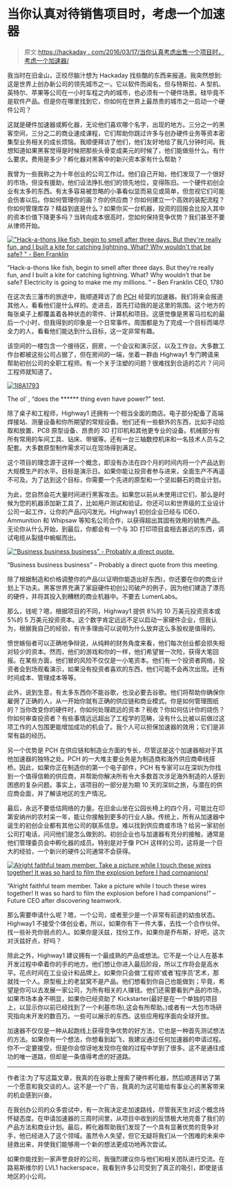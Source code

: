 # 当你认真对待销售项目时，考虑一个加速器

> 原文:[https://hackaday . com/2016/03/17/当你认真考虑出售一个项目时，考虑一个加速器/](https://hackaday.com/2016/03/17/when-you-get-serious-about-selling-a-project-consider-an-accelerator/)

我当时在旧金山，正绞尽脑汁想为 Hackaday 找些酷的东西来报道。我突然想到:这是世界上创办新公司的领先城市之一。它以软件而闻名，但与特斯拉、A 型机、英特尔、苹果等公司在一小时车程之内的城市，也必须有一个硬件场景。硅毕竟不是软件产品。但是你在哪里找到它，你如何在世界上最昂贵的城市之一启动一个硬件公司？

这就是硬件加速器或孵化器，无论他们喜欢哪个名字，出现的地方。三分之一的黑客空间，三分之二的商业速成课程，它们帮助你跳过许多与创办硬件业务等资本密集型业务相关的成长烦恼。我顺便拜访了他们，他们友好地给了我几分钟时间。我想知道如果黑客觉得是时候把那些头骨变成美元的时候了，他们能做些什么。有什么要求。费用是多少？孵化器对黑客中的新兴资本家有什么帮助？

我曾为一些我称之为十年创业的公司工作过。他们自己开始，他们发现了一个很好的市场，但没有援助，他们设法挣扎他们的领先地位，变得陈旧。一个硬件初创企业有太多的东西。有太多容易被忽略的小事看似显而易见或简单，但忽视它们可能会伤害以后。你如何管理你的画？你的供应商？你如何建立一个高效的装配流程？你如何管理库存？精益到底是什么？如果你买一台机器，投资的回报会比投入其中的资本价值下降更多吗？当转向成本很高时，您如何保持竞争优势？我们甚至不要从律师开始。

[!["Hack-a-thons like fish, begin to smell after three days. But they're really fun, and I built a kite for catching lightning. What? Why wouldn't that be safe? " - Ben Franklin](../Images/a06f806b3012ac42925124f1a4f7fd4c.png)](https://hackaday.com/wp-content/uploads/2016/03/2-photo-credit-cliff-englert-1.jpg)

“Hack-a-thons like fish, begin to smell after three days. But they’re really fun, and I built a kite for catching lightning. What? Why wouldn’t that be safe? Electricity is going to make me my millions. ” – Ben Franklin CEO, 1780

在这次去三藩市的旅途中，我顺道拜访了由 [PCH](http://hackaday.com/2015/06/17/rise-of-hardware-a-pch-hackathon/) 经营的加速器。我们将来会报道其他人，看看他们是什么样的。走进去，首先打动我的是这里的氛围。这个地方的每张桌子上都覆盖着各种状态的零件、计算机和项目。这感觉像是黑客马拉松的最后一个小时，但我得到的印象是一个日常事件。周围都是为了完成一个目标而竭尽全力的人，看看他们能达到什么目标，这一定非常有趣。

该空间的一楼包含一个接待区，厨房，一个会议和演示区，以及工作台。大多数工作台都被这些公司占据了，但在房间的一端，坐着一群由 Highway1 专门聘请来帮助初创公司的全职工程师。有一个关于注塑的问题？很难找到合适的芯片？问问工程师就知道了。

[![1I8A1793](../Images/fe9f606e4165fa65b10e4cf26fb3f080.png)](https://hackaday.com/wp-content/uploads/2016/03/1i8a1793.jpg)

The ol’ , “does the ****** thing even have power?” test.

除了桌子和工程师，Highway1 还拥有一个相当全面的商店。电子部分配备了高端焊接站、测量设备和你所期望的常规设备。他们还有一些额外的东西，比如手动拾取和放置、PCB 原型设备、昂贵的 3D 打印机和其他更专业的设备。机械部分有所有常用的车间工具、钻床、带锯等。还有一台三轴数控机床和一名技术人员与之配套。大多数原型制作需求可以在现场得到满足。

这个项目的理念源于这样一个概念，即没有办法在四个月的时间内将一个产品达到大规模生产的水平。目标是演示日。如果你能让投资者参与进来，全面生产不再遥不可及。为了达到这个目标，你需要一个先进的原型和一个坚如磐石的商业计划。

为此，您自然会花大量时间进行黑客攻击。如果您以前从未使用过它们，那么是时候为您的机器添加新工具了，比如用户测试和验证。你还可以和世界级的工业设计公司一起工作，让你的产品闪闪发光。Highway1 初创企业已经与 IDEO、Ammunition 和 Whipsaw 等知名公司合作，以获得超出其固有效用的销售产品。无论你从什么开始，到最后，你都会有一个与 3D 打印项目盒相去甚远的东西，调试电缆从裂缝中蜿蜒而出。

[!["Business business business" - Probably a direct quote.](../Images/357aa318b6d912f288a8b52e1aef826d.png)](https://hackaday.com/wp-content/uploads/2016/03/2.jpg)

“Business business business” – Probably a direct quote from this meeting.

除了根据制造和价格调整你的产品(以证明你能造出好东西)，你还要在你的商业计划上下功夫。黑客世界充满了家庭硬件初创公司破产的例子，因为他们建造了漂亮的硬件，并将其投入到糟糕的商业机器中。不要去 LumenLabs。

那么，钱呢？嗯，根据项目的不同，Highway1 提供 8%的 10 万美元投资资本或 5%的 5 万美元投资资本。这个数字肯定远远不足以启动一家硬件企业，但我认为，根据我自己的经验，有许多理由可以说明为什么放弃这么多股权是值得的。

愤世嫉俗者可以正确地争辩说，从纯粹的财务角度来看，他们每次创业都会损失相对较少的资本。然而，他们的游戏和你的一样，他们希望冒一次险，获得大笔回报。在某些方面，他们冒的风险不仅仅是一小笔资本。他们有一个投资者网络，投资者会到场观看演示，如果没有投资者喜欢的东西，他们可能不会再次出现。还有时间成本、管理成本等等。

此外，说到生意，有太多东西你不能谷歌，也没必要去谷歌。他们将帮助你确保你雇佣了正确的人，从一开始你就有正确的供应链和商业模式。你是如何管理图纸的？当你改变你的硬件时，你如何处理疏远的资本？税收？你如何估计你的烧伤？你如何审查投资者？有些事情远远超出了工程学的范畴，没有什么比被以前做过这项工作的人包围更能增加成功的机会了。我个人可以担保加速器的效用；它们是非常有益的经历。

另一个优势是 PCH 在供应链和制造业方面的专长，尽管这是这个加速器相对于其他加速器的独特之处。PCH 的一大堆主要业务是为制造商和海外供应商牵线搭桥。因此，如果你正在制造你的第一个电子部件，PCH 有专家可以在深圳为你找到一个值得信赖的供应商，并帮助你解决所有令大多数首次涉足海外制造的人感到困惑的复杂问题。事实上，该项目的一部分是为期 10 天的深圳之旅，与潜在的供应商会面，并了解该地区的生产情况。

最后，永远不要低估网络的力量。在旧金山坐在公园长椅上的四个月，可能比在印第安纳州的农村呆一年，能让你接触到更多的行业人脉。传统上，所有从加速器中诞生的初创企业都有其他公司的联系信息。难以找到供应商或市场？给另一家初创公司打电话，问问他们是怎么做到的。初创企业也与加速器有充分的接触，通常是他们管理委员会中孵化器的成员。特别是对于像 PCH 这样的公司，这将是一个巨大的经验，一个新兴的硬件公司通常不会获得。

[![Alright faithful team member. Take a picture while I touch these wires together! It was so hard to film the explosion before I had companions!](../Images/9ad52e40878fe3005483125b4c56a9b8.png)](https://hackaday.com/wp-content/uploads/2016/03/4.jpg)

“Alright faithful team member. Take a picture while I touch these wires together! It was so hard to film the explosion before I had companions!” – Future CEO after discovering teamwork.

那么需要申请什么呢？嗯，一个公司，或者至少是一个非常有前途的幼虫状态。Highway1 不接受个体创业者。所以，如果你有下一件大事，去找一个合作伙伴。找一些补充你弱点的人。如果你是沃兹，找份工作。如果你是乔布斯，好吧，这次对沃兹好点，好吗？

除此之外，Highway1 建议拥有一个最成熟的产品或想法。它不是一个让人在基本开发过程中牵着你的手的地方。他们想让你进入最后阶段，所以工作将会是高水平。花点时间在工业设计和品牌上。如果你只会做‘工程师’或者‘程序员’艺术，那就找一个人。原型板上的老鼠窝不是产品。他们想看到你自己也能做到；毕竟，希望是你可以去发展一家公司，为所有相关的人赚钱。他们还需要看到产品的市场，如果市场本身不明显，如果你已经资助了 Kickstarter(最好是在一个单独的项目上，以显示你以前已经找到了一个利基市场),这会有所帮助。)或者有一大包市场研究指向未开发的数百万。一些可以展示的东西。这些应用程序面向全球开放。

加速器不仅仅是一种从起跑线上获得竞争优势的好方法，它也是一种首先测试想法的方法。如果你有一个想法，你想看到起飞，我建议通过任何加速器的申请过程。你不一定要接受，但是你会惊讶地发现你在做的过程中学到了很多。这不是通往成功的唯一道路，但却是一条值得考虑的好道路。

* * *

作者注:为了写这篇文章，我真的在谷歌上搜索了硬件孵化器，然后顺道拜访了第一个愿意和我交谈的人。这不是一个广告，我真的为这可能给有事业心的黑客带来的机会感到兴奋。

在我创办公司的众多尝试中，有一次我决定走加速路线，尽管我天生对这个概念持怀疑态度。在申请加速器的三周时间里，从项目中收到的反馈极大地完善了我们的产品方法和商业计划。最后，孵化器帮助我们发现了一个具有显著优势的竞争对手，他已经进入了这个领域。虽然令人失望，但它无疑将我们从一个困难的未来中拯救出来，并使我们能够用一个新的想法更成功地再次尝试。

如果你能找到一家声誉良好的公司，我强烈建议你与他们和相关团队进行交流。在路易斯维尔的 LVL1 hackerspace，我看到许多公司受到了真正的吸引，即使是该地区的小公司。